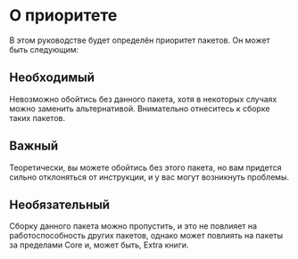 # О приоритете

В этом руководстве будет определён приоритет пакетов.
Он может быть следующим:

## Необходимый

Невозможно обойтись без данного пакета, хотя в некоторых случаях можно заменить альтернативой. Внимательно отнеситесь к сборке таких пакетов.

## Важный

Теоретически, вы можете обойтись без этого пакета, но вам придется сильно отклоняться от инструкции, и у вас могут возникнуть проблемы.

## Необязательный

Сборку данного пакета можно пропустить, и это не повлияет на работоспособность других пакетов, однако может повлиять на пакеты за пределами Core и, может быть, Extra книги.
